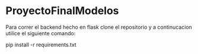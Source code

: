 # ProyectoFinalModelos

Para correr el backend hecho en flask clone el repositorio y a continucacion utilice el siguiente comando:

pip install -r requirements.txt
